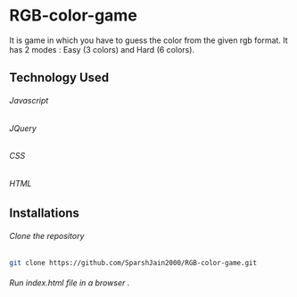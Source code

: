 # RGB-color-game
It is game in which you have to guess the color from the given rgb format. It has 2 modes : Easy (3 colors) and Hard (6 colors).
## Technology Used
###### Javascript
###### JQuery
###### CSS
###### HTML
## Installations
###### Clone the repository 
```bash
git clone https://github.com/SparshJain2000/RGB-color-game.git
```
###### Run index.html file in a browser .
